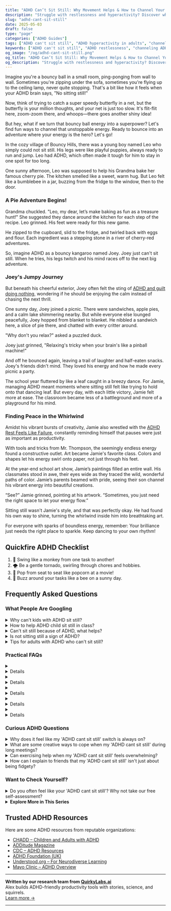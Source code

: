 ```yaml
---
title: "ADHD Can’t Sit Still: Why Movement Helps & How to Channel Your Energy"
description: "Struggle with restlessness and hyperactivity? Discover why ADHD makes it hard to sit still and explore playful ways to embrace and redirect your energy."
slug: "adhd-cant-sit-still"
date: 2025-05-03
draft: false
type: "page"
categories: ["ADHD Guides"]
tags: ["ADHD can't sit still", "ADHD hyperactivity in adults", "channeling ADHD energy", "ADHD restlessness tips", "movement-based ADHD strategies", "ADHD fidgeting solutions", "creative ADHD outlets"]
keywords: ["ADHD can't sit still", "ADHD restlessness", "channeling ADHD energy", "movement strategies for ADHD", "ADHD hyperactivity", "ADHD energy management"]
og_image: "/og/adhd-cant-sit-still.png"
og_title: "ADHD Can’t Sit Still: Why Movement Helps & How to Channel Your Energy"
og_description: "Struggle with restlessness and hyperactivity? Discover why ADHD makes it hard to sit still and explore playful ways to embrace and redirect your energy."
---
```



Imagine you're a bouncy ball in a small room, ping-ponging from wall to wall. Sometimes you're zipping under the sofa, sometimes you're flying up to the ceiling lamp, never quite stopping. That's a bit like how it feels when your ADHD brain says, "No sitting still!"

Now, think of trying to catch a super speedy butterfly in a net, but the butterfly is your million thoughts, and your net is just too slow. It's flit-flit here, zoom-zoom there, and whoops—there goes another shiny idea!

But hey, what if we turn that bouncy ball energy into a superpower? Let's find fun ways to channel that unstoppable energy. Ready to bounce into an adventure where your energy is the hero? Let's go!

In the cozy village of Bouncy Hills, there was a young boy named Leo who simply could not sit still. His legs were like playful puppies, always ready to run and jump. Leo had ADHD, which often made it tough for him to stay in one spot for too long.

One sunny afternoon, Leo was supposed to help his Grandma bake her famous cherry pie. The kitchen smelled like a sweet, warm hug. But Leo felt like a bumblebee in a jar, buzzing from the fridge to the window, then to the door.

### A Pie Adventure Begins!

Grandma chuckled. "Leo, my dear, let’s make baking as fun as a treasure hunt!" She suggested they dance around the kitchen for each step of the recipe. Leo grinned. His feet were ready for this new game.

He zipped to the cupboard, slid to the fridge, and twirled back with eggs and flour. Each ingredient was a stepping stone in a river of cherry-red adventures.

So, imagine ADHD as a bouncy kangaroo named Joey. Joey just can't sit still. When he tries, his legs twitch and his mind races off to the next big adventure.

### Joey's Jumpy Journey

But beneath his cheerful exterior, Joey often felt the sting of [ADHD and guilt doing nothing](/pages/adhd-and-guilt-doing-nothing), wondering if he should be enjoying the calm instead of chasing the next thrill.

One sunny day, Joey joined a picnic. There were sandwiches, apple pies, and a calm lake shimmering nearby. But while everyone else lounged peacefully, Joey hopped from blanket to blanket. He nibbled a sandwich here, a slice of pie there, and chatted with every critter around.

"Why don't you relax?" asked a puzzled duck.

Joey just grinned, "Relaxing's tricky when your brain's like a pinball machine!"

And off he bounced again, leaving a trail of laughter and half-eaten snacks. Joey's friends didn't mind. They loved his energy and how he made every picnic a party.

The school year fluttered by like a leaf caught in a breezy dance. For Jamie, managing ADHD meant moments where sitting still felt like trying to hold onto that dancing leaf. But every day, with each little victory, Jamie felt more at ease. The classroom became less of a battleground and more of a playground for his mind.

### Finding Peace in the Whirlwind

Amidst his vibrant bursts of creativity, Jamie also wrestled with the [ADHD Rest Feels Like Failure](/pages/adhd-rest-feels-like-failure/), constantly reminding himself that pauses were just as important as productivity.

With tools and tricks from Mr. Thompson, the seemingly endless energy found a constructive outlet. Art became Jamie's favorite class. Colors and shapes let his energy swirl onto paper, not just through his feet.

At the year-end school art show, Jamie’s paintings filled an entire wall. His classmates stood in awe, their eyes wide as they traced the wild, wonderful paths of color. Jamie’s parents beamed with pride, seeing their son channel his vibrant energy into beautiful creations.

“See?” Jamie grinned, pointing at his artwork. “Sometimes, you just need the right space to let your energy flow.”

Sitting still wasn't Jamie's style, and that was perfectly okay. He had found his own way to shine, turning the whirlwind inside him into breathtaking art.

For everyone with sparks of boundless energy, remember: Your brilliance just needs the right place to sparkle. Keep dancing to your own rhythm!

## Quickfire ADHD Checklist

1. 🐒 Swing like a monkey from one task to another!
2. 🌪️ Be a gentle tornado, swirling through chores and hobbies.
3. 🍿 Pop from seat to seat like popcorn at a movie!
4. 🐝 Buzz around your tasks like a bee on a sunny day.

## Frequently Asked Questions



### What People Are Googling

<details><summary>Why can't kids with ADHD sit still?</summary><p>It's quite common for kids with ADHD to find sitting still a challenge. Their bodies are often buzzing with energy due to differences in the way their brains manage attention and activity levels. This can make them feel like they need to move around to help maintain their focus or manage their emotions. It's like having an internal motor that's always on — so a bit of extra movement is just their way of keeping that motor running smoothly!</p></details>
<details><summary>How to help ADHD child sit still in class?</summary><p>Helping an ADHD child sit still in class can feel challenging, but there are gentle and effective ways to support them. Firstly, consider using discreet fidget tools that can keep their hands busy and help them focus, like stress balls or fidget spinners. It’s also helpful to allow brief, regular breaks where the child can move around or stretch, as this can greatly improve their concentration when they return to their seat. Lastly, communicate openly with their teacher about incorporating these strategies into the classroom routine, ensuring everyone is aligned in supporting your child’s needs in a nurturing way.</p></details>
<details><summary>Can't sit still because of ADHD, what helps?</summary><p>Absolutely, restlessness can be really challenging, especially when you're trying to focus or relax. A good strategy might be to incorporate some gentle movement into your routine. This could be as simple as a standing desk, using a fidget tool, or taking short, regular breaks to stretch or walk. Also, consider engaging in a mindfulness practice or some deep-breathing exercises to help soothe your mind and body. These small changes can make a big difference in managing that restless energy!</p></details>
<details><summary>Is not sitting still a sign of ADHD?</summary><p>Absolutely, finding it hard to sit still can indeed be one of the signs of ADHD, particularly noted under the hyperactivity symptom category. Many people with ADHD describe a feeling of being driven by a motor, where sitting still feels almost impossible or uncomfortable. However, it's also important to remember that being fidgety or restless can be common in other situations too, like feeling anxious or having had too much caffeine. If this is something you're experiencing often and it's affecting your daily life, it might be a good idea to chat with a health professional about it. They can help figure out what's going on and offer support tailored to your needs.</p></details>
<details><summary>Tips for adults with ADHD who can't sit still?</summary><p>Absolutely, finding comfort in stillness can indeed be a challenge when you have ADHD, but there are lovely, gentle ways to manage this. One helpful tip is to integrate small, low-key movement into tasks that require sitting, like using a fidget toy, a stress ball, or even a discreet under-desk pedal exerciser. If you can, alternate between sitting and standing by using a convertible desk, or take brief but regular breaks to stretch or walk around your space. Remember, your need to move is perfectly okay, and incorporating these small adjustments can make a big difference in your comfort and concentration.</p></details>



### Practical FAQs

<details><summary><details>Why do people with ADHD can't sit still?<p>People with ADHD often can't sit still due to hyperactivity, which is one of the core symptoms of the condition. This restlessness and difficulty remaining motionless are due to differences in brain development and brain activity that affect attention, the ability to sit still, and self-control.</p></details></summary><p>Absolutely, the fidgets can be real for those with ADHD! This hyperactivity and the urge to move come from how their brains are wired — it's like their bodies are constantly tuned to a radio station that plays at a faster pace. This can make sitting still quite a challenge as their brain is always buzzing, pushing them to move or fidget. It’s just another aspect of the diverse ways in which people experience the world, and understanding this can make all the difference in embracing those differences.</p></details>
<details><summary><details>What are some strategies for someone whose ADHD can't sit still?<p>For individuals whose ADHD can't sit still, strategies like regular physical activity, using fidget tools, scheduled breaks during tasks, and creating a more dynamic work or study environment can be helpful. These strategies help manage restlessness and improve focus.</p></details></summary><p>Absolutely, finding comfort and focus when you just can't sit still can definitely be a challenge, but there are some lovely strategies to try! Incorporating regular physical activity into your day can be a wonderful outlet for that extra energy. Consider using fidget tools like stress balls or fidget spinners which can be subtly soothing while you work. Also, why not introduce scheduled breaks into your routine? Every 20-30 minutes, give yourself a moment to stand up, stretch, or walk around. This not only helps manage restlessness but also refreshes your mind for better focus. Lastly, creating a dynamic environment with options to stand or move around can really make a difference in how you feel and perform throughout the day.</p></details>
<details><summary><details>Can medication help if my ADHD can't sit still?<p>Yes, medication can be effective for individuals whose ADHD can't sit still. Stimulant medications, such as methylphenidate and amphetamines, are commonly prescribed to help reduce hyperactivity and improve focus. However, medication should always be prescribed and monitored by a healthcare professional.</p></details></summary><p>Absolutely, medication can indeed be a helpful tool for managing the restlessness often experienced with ADHD. Stimulant medications like methylphenidate and amphetamines are frequently used because they can significantly decrease hyperactivity and enhance your ability to focus. It’s really important, though, to work closely with a healthcare provider who can guide you through this process, ensuring the medication is effective and adjusted to your personal needs. Remember, finding the right support takes time, and you’re doing a great job by exploring your options!</p></details>
<details><summary><details>Is it common for adults with ADHD to not be able to sit still?<p>Yes, it is common for adults with ADHD to experience difficulties with sitting still. Although hyperactivity may decrease with age, many adults still experience restlessness and a persistent need to stay active.</p></details></summary><p>Absolutely, it's quite common for adults with ADHD to feel restless and find it challenging to sit still. Even though hyperactivity can lessen a bit as one grows older, that sense of needing to move or fidget can definitely linger. It's just one of the ways ADHD can make its presence known, and it's completely normal. You're not alone in this, and there are strategies that can help manage these feelings.</p></details>
<details><summary><details>How can teachers assist students whose ADHD can't sit still?<p>Teachers can assist students whose ADHD can't sit still by incorporating movement into lessons, allowing for stretch breaks, using seating arrangements that let students move without disrupting others, and applying behavioral techniques that focus on positive reinforcement.</p></details></summary><p>Absolutely, teachers can be wonderfully supportive by weaving movement into the classroom routine, which can really help students with ADHD who find it tough to stay still. Incorporating short, frequent breaks to stretch or move around can make a big difference, allowing students to release some energy and then refocus on their work. It's also helpful to think about classroom seating; perhaps a spot where movement is less likely to distract others could work well. Above all, using positive reinforcement to acknowledge when students manage their impulses or stay engaged can boost their confidence and encourage good behavior.</p></details>



### Curious ADHD Questions

<details><summary>Why does it feel like my 'ADHD cant sit still' switch is always on?</summary><p>Ah, that feeling where you just can't seem to sit still can definitely be a common experience when you have ADHD! This happens because ADHD affects the regulation of neurotransmitters like dopamine in your brain, which influences your body’s activity and attention levels. It's like your body's internal engine is always revved up a bit higher than usual. Remember, it's perfectly okay to acknowledge this part of your ADHD. Sometimes, finding small, productive ways to channel that energy can really help, like using a fidget toy or standing desks, or even taking short, frequent breaks!</p></details>
<details><summary>What are some creative ways to cope when my 'ADHD cant sit still' during long meetings?</summary><p>Absolutely, long meetings can certainly feel like a marathon for those of us with ADHD! One creative way to cope is to bring a small, discreet fidget tool like a fidget spinner or stress ball that you can use under the table. It’s also helpful to doodle on a notepad, which can keep your hands busy and help you process information. If possible, standing at the back of the room or taking brief walking breaks can also be a great way to manage that restless energy. Remember, finding what works best for you is key, and it's perfectly okay to use these little strategies to help you stay focused and comfortable.</p></details>
<details><summary>Can exercising help when my 'ADHD cant sit still' feels overwhelming?</summary><p>Absolutely, exercise can be a wonderful tool for those jittery, can't-sit-still moments that come with ADHD. Engaging in physical activity can help soothe your nervous system and burn off that excess energy. Whether it's a brisk walk, a bit of yoga, or even dancing to your favorite songs, moving your body can improve focus and decrease impulsivity. So next time you feel overwhelmingly fidgety, consider taking a little exercise break—it might just be the perfect reset button!</p></details>
<details><summary>How can I explain to friends that my 'ADHD cant sit still' isn't just about being fidgety?</summary><p>Absolutely, explaining the nuances of ADHD to friends can help them understand your experience better! You might start by sharing that while it looks like you're just fidgety, what's happening is your brain is constantly seeking stimulation. This restlessness is not just physical but also mental, as it's a way for your brain to stay engaged and alert. You can explain that these movements help you focus and process information, making it easier for you to participate in conversations and activities. Your honesty will not only foster deeper connections but also create a supportive environment around you.</p></details>



### Want to Check Yourself?

<details><summary>Do you often feel like your 'ADHD cant sit still'? Why not take our free self-assessment?</summary><p>Absolutely, feeling like you just can't sit still is a common experience for many with ADHD! It's like your body is on its own little energetic adventure. Taking our free self-assessment can be a great first step to understand your unique patterns a bit better. It’s quick, easy, and you might discover some insights that help you navigate those fidgety moments more smoothly. Why not give it a go and see what you find out about yourself?</p></details>

<script type="application/ld+json">
{
  "@context": "https://schema.org",
  "@type": "FAQPage",
  "mainEntity": [
    {
      "@type": "Question",
      "name": "Why can't kids with ADHD sit still?",
      "acceptedAnswer": {
        "@type": "Answer",
        "text": "It's quite common for kids with ADHD to find sitting still a challenge. Their bodies are often buzzing with energy due to differences in the way their brains manage attention and activity levels. This can make them feel like they need to move around to help maintain their focus or manage their emotions. It's like having an internal motor that's always on \u2014 so a bit of extra movement is just their way of keeping that motor running smoothly!"
      }
    },
    {
      "@type": "Question",
      "name": "How to help ADHD child sit still in class?",
      "acceptedAnswer": {
        "@type": "Answer",
        "text": "Helping an ADHD child sit still in class can feel challenging, but there are gentle and effective ways to support them. Firstly, consider using discreet fidget tools that can keep their hands busy and help them focus, like stress balls or fidget spinners. It\u2019s also helpful to allow brief, regular breaks where the child can move around or stretch, as this can greatly improve their concentration when they return to their seat. Lastly, communicate openly with their teacher about incorporating these strategies into the classroom routine, ensuring everyone is aligned in supporting your child\u2019s needs in a nurturing way."
      }
    },
    {
      "@type": "Question",
      "name": "Can't sit still because of ADHD, what helps?",
      "acceptedAnswer": {
        "@type": "Answer",
        "text": "Absolutely, restlessness can be really challenging, especially when you're trying to focus or relax. A good strategy might be to incorporate some gentle movement into your routine. This could be as simple as a standing desk, using a fidget tool, or taking short, regular breaks to stretch or walk. Also, consider engaging in a mindfulness practice or some deep-breathing exercises to help soothe your mind and body. These small changes can make a big difference in managing that restless energy!"
      }
    },
    {
      "@type": "Question",
      "name": "Is not sitting still a sign of ADHD?",
      "acceptedAnswer": {
        "@type": "Answer",
        "text": "Absolutely, finding it hard to sit still can indeed be one of the signs of ADHD, particularly noted under the hyperactivity symptom category. Many people with ADHD describe a feeling of being driven by a motor, where sitting still feels almost impossible or uncomfortable. However, it's also important to remember that being fidgety or restless can be common in other situations too, like feeling anxious or having had too much caffeine. If this is something you're experiencing often and it's affecting your daily life, it might be a good idea to chat with a health professional about it. They can help figure out what's going on and offer support tailored to your needs."
      }
    },
    {
      "@type": "Question",
      "name": "Tips for adults with ADHD who can't sit still?",
      "acceptedAnswer": {
        "@type": "Answer",
        "text": "Absolutely, finding comfort in stillness can indeed be a challenge when you have ADHD, but there are lovely, gentle ways to manage this. One helpful tip is to integrate small, low-key movement into tasks that require sitting, like using a fidget toy, a stress ball, or even a discreet under-desk pedal exerciser. If you can, alternate between sitting and standing by using a convertible desk, or take brief but regular breaks to stretch or walk around your space. Remember, your need to move is perfectly okay, and incorporating these small adjustments can make a big difference in your comfort and concentration."
      }
    }
  ]
}
</script>
<script type="application/ld+json">
{
  "@context": "https://schema.org",
  "@type": "Article",
  "author": {
    "@type": "Person",
    "name": "QuirkyLabs",
    "url": "https://quirkylabs.ai/about"
  },
  "headline": "ADHD cant sit still: \"Unlock Joy: Embrace the Wiggle with ADHD Can't Sit Still!\"",
  "mainEntityOfPage": "https://blog.quirkylabs.ai/pages/adhd-cant-sit-still/",
  "datePublished": "2025-05-03"
}
</script>
<script type="application/ld+json">
{
  "@context": "https://schema.org",
  "@type": "BreadcrumbList",
  "itemListElement": [
    {
      "@type": "ListItem",
      "position": 1,
      "name": "Home",
      "item": "https://quirkylabs.ai/"
    },
    {
      "@type": "ListItem",
      "position": 2,
      "name": "Blog",
      "item": "https://blog.quirkylabs.ai/"
    },
    {
      "@type": "ListItem",
      "position": 3,
      "name": "ADHD cant sit still: \"Unlock Joy: Embrace the Wiggle with ADHD Can't Sit Still!\"",
      "item": "https://blog.quirkylabs.ai/pages/adhd-cant-sit-still/"
    }
  ]
}
</script>

<details>
<summary><strong>Explore More in This Series</strong></summary>

- [Adhd Wired But Tired](/pages/adhd-wired-but-tired/)
- [Adhd Struggles With Balance](/pages/adhd-struggles-with-balance/)
- [Adhd Breaks Trigger Panic](/pages/adhd-breaks-trigger-panic/)
- [Adhd Hustle Burnout](/pages/adhd-hustle-burnout/)
- [Adhd Fear Of Stopping](/pages/adhd-fear-of-stopping/)
- [Adhd Cant Enjoy Leisure](/pages/adhd-cant-enjoy-leisure/)
- [Adhd Rest Doesnt Recharge](/pages/adhd-rest-doesnt-recharge/)
- [Adhd Cant Relax](/pages/adhd-cant-relax/)
</details>



## Trusted ADHD Resources

Here are some ADHD resources from reputable organizations:

- [CHADD – Children and Adults with ADHD](https://chadd.org)
- [ADDitude Magazine](https://www.additudemag.com)
- [CDC – ADHD Resources](https://www.cdc.gov/ncbddd/adhd)
- [ADHD Foundation (UK)](https://www.adhdfoundation.org.uk)
- [Understood.org – For Neurodiverse Learning](https://www.understood.org)
- [Mayo Clinic – ADHD Overview](https://www.mayoclinic.org/diseases-conditions/adhd)


---

**Written by our research team from [QuirkyLabs.ai](https://quirkylabs.ai)**  
Alex builds ADHD-friendly productivity tools with stories, science, and squirrels.  
[Learn more →](https://quirkylabs.ai)

---